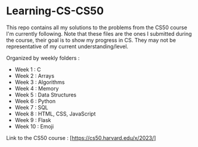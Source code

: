 # Learning-CS-CS50

This repo contains all my solutions to the problems from the CS50 course I'm currently following. 
Note that these files are the ones I submitted during the course, their goal is to show my progress in CS. They may not be representative of my current understanding/level. 

Organized by weekly folders :
- Week 1 : C
- Week 2 : Arrays
- Week 3 : Algorithms
- Week 4 : Memory
- Week 5 : Data Structures
- Week 6 : Python
- Week 7 : SQL
- Week 8 : HTML, CSS, JavaScript
- Week 9 : Flask
- Week 10 : Emoji

Link to the CS50 course : [https://cs50.harvard.edu/x/2023/]
